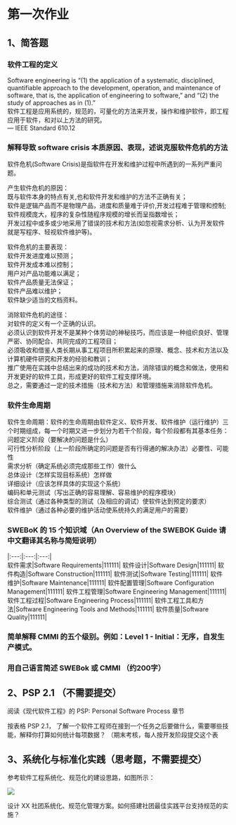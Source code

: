 # 第一次作业

## 1、简答题

### 软件工程的定义
Software engineering is “(1) the application of a systematic, disciplined, quantifiable approach to the development, operation, and maintenance of software, that is, the application of engineering to software,” and “(2) the study of approaches as in (1).”  
软件工程是应用系统的，规范的，可量化的方法来开发，操作和维护软件，即工程应用于软件，和对以上方法的研究。  
–– IEEE Standard 610.12

### 解释导致 software crisis 本质原因、表现，述说克服软件危机的方法
软件危机(Software Crisis)是指软件在开发和维护过程中所遇到的一系列严重问题。  

产生软件危机的原因：  
既与软件本身的特点有关,也和软件开发和维护的方法不正确有关；  
软件是逻辑产品而不是物理产品，进度和质量难于评价,开发过程难于管理和控制;  
软件规模庞大，程序的复杂性随程序规模的增长而呈指数增长；  
开发过程中或多或少地采用了错误的技术和方法(如忽视需求分析、认为开发软件就是写程序、轻视软件维护等)。  

软件危机的主要表现：  
软件开发进度难以预测；  
软件开发成本难以控制；  
用户对产品功能难以满足；  
软件产品质量无法保证；  
软件产品难以维护；  
软件缺少适当的文档资料。  

消除软件危机的途径：  
对软件的定义有一个正确的认识。  
必须认识到软件开发不是某种个体劳动的神秘技巧，而应该是一种组织良好、管理严密、协同配合、共同完成的工程项目；  
必须吸收和借鉴人类长期从事工程项目所积累起来的原理、概念、技术和方法以及计算机硬件研究和开发的经验和教训；  
推广使用在实践中总结出来的成功的技术和方法，消除错误的概念和做法，使用和开发更好的软件工具，形成更好的软件工程支撑环境。  
总之，需要通过一定的技术措施（技术和方法）和管理措施来消除软件危机。

### 软件生命周期
软件生命周期：软件的生命周期由软件定义、软件开发、软件维护（运行维护）三个时期组成，每一个时期又进一步划分为若干个阶段，每个阶段都有其基本任务：  
问题定义阶段（要解决的问题是什么）  
可行性分析阶段（上一阶段所确定的问题是否有行得通的解决办法）必要性、可能性  
需求分析（确定系统必须完成那些工作）做什么  
总体设计（怎样实现目标系统）怎样做  
详细设计（应该怎样具体的实现这个系统）  
编码和单元测试（写出正确的容易理解、容易维护的程序模块）  
综合测试（通过各种类型的测试（及相应的调试）使软件达到预定的要求）  
软件维护（通过各种必要的维护活动使系统持久的满足用户的需要）  

### SWEBoK 的 15 个知识域（An Overview of the SWEBOK Guide 请中文翻译其名称与简短说明）
 |:---:|:---:|:---:|  
 软件需求|Software Requirements|111111|
 软件设计|Software Design|111111|
 软件构造|Software Construction|111111|
 软件测试|Software Testing|111111|
 软件维护|Software Maintenance|111111|
 软件配置管理|Software Configuration Management|111111|
 软件工程管理|Software Engineering Management|111111|
 软件工程过程|Software Engineering Process|111111|
 软件工程工具和方法|Software Engineering Tools and Methods|111111|
 软件质量|Software Quality|111111|

### 简单解释 CMMI 的五个级别。例如：Level 1 - Initial：无序，自发生产模式。

### 用自己语言简述 SWEBok 或 CMMI （约200字）

## 2、PSP 2.1 （不需要提交）

  阅读《现代软件工程》的 PSP: Personal Software Process 章节

  按表格 PSP 2.1， 了解一个软件工程师在接到一个任务之后要做什么，需要哪些技能，解释你打算如何统计每项数据？ （期末考核，每人按开发阶段提交这个表

## 3、系统化与标准化实践（思考题，不需要提交）

参考软件工程系统化、规范化的建设思路，如图所示：

![](https://sysu-swsad.github.io/swad-guide/images/01-software-crisis.png)

设计 XX 社团系统化、规范化管理方案。如何搭建社团最佳实践平台支持规范的实施？
